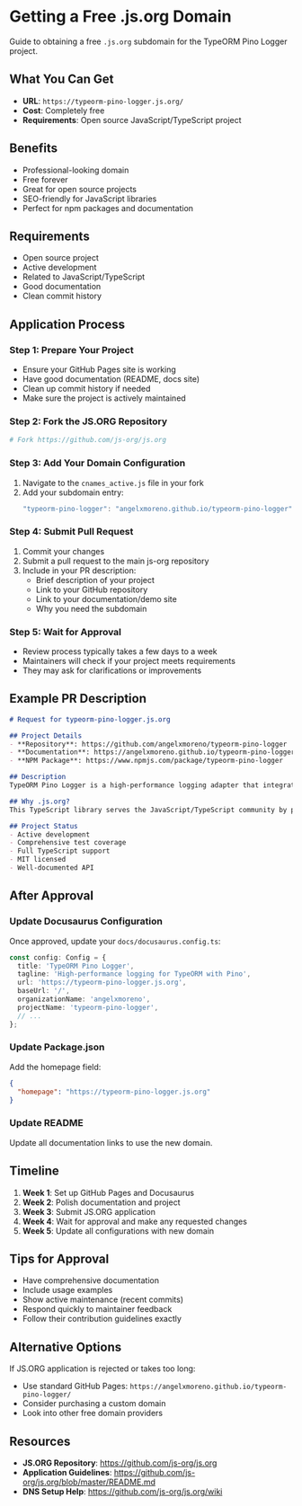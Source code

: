 # Getting a Free .js.org Domain

Guide to obtaining a free `.js.org` subdomain for the TypeORM Pino Logger project.

## **What You Can Get**

- **URL**: `https://typeorm-pino-logger.js.org/`
- **Cost**: Completely free
- **Requirements**: Open source JavaScript/TypeScript project

## **Benefits**

- Professional-looking domain
- Free forever
- Great for open source projects
- SEO-friendly for JavaScript libraries
- Perfect for npm packages and documentation

## **Requirements**

- Open source project
- Active development
- Related to JavaScript/TypeScript
- Good documentation
- Clean commit history

## **Application Process**

### **Step 1: Prepare Your Project**
- Ensure your GitHub Pages site is working
- Have good documentation (README, docs site)
- Clean up commit history if needed
- Make sure the project is actively maintained

### **Step 2: Fork the JS.ORG Repository**
```bash
# Fork https://github.com/js-org/js.org
```

### **Step 3: Add Your Domain Configuration**
1. Navigate to the `cnames_active.js` file in your fork
2. Add your subdomain entry:
   ```javascript
   "typeorm-pino-logger": "angelxmoreno.github.io/typeorm-pino-logger"
   ```

### **Step 4: Submit Pull Request**
1. Commit your changes
2. Submit a pull request to the main js-org repository
3. Include in your PR description:
   - Brief description of your project
   - Link to your GitHub repository
   - Link to your documentation/demo site
   - Why you need the subdomain

### **Step 5: Wait for Approval**
- Review process typically takes a few days to a week
- Maintainers will check if your project meets requirements
- They may ask for clarifications or improvements

## **Example PR Description**

```markdown
# Request for typeorm-pino-logger.js.org

## Project Details
- **Repository**: https://github.com/angelxmoreno/typeorm-pino-logger
- **Documentation**: https://angelxmoreno.github.io/typeorm-pino-logger/
- **NPM Package**: https://www.npmjs.com/package/typeorm-pino-logger

## Description
TypeORM Pino Logger is a high-performance logging adapter that integrates Pino with TypeORM for structured database query logging. The library provides configurable logging levels, query truncation, and context extraction.

## Why .js.org?
This TypeScript library serves the JavaScript/TypeScript community by providing better logging capabilities for TypeORM applications. A .js.org domain would help developers easily find and remember the documentation site.

## Project Status
- Active development
- Comprehensive test coverage
- Full TypeScript support
- MIT licensed
- Well-documented API
```

## **After Approval**

### **Update Docusaurus Configuration**
Once approved, update your `docs/docusaurus.config.ts`:

```typescript
const config: Config = {
  title: 'TypeORM Pino Logger',
  tagline: 'High-performance logging for TypeORM with Pino',
  url: 'https://typeorm-pino-logger.js.org',
  baseUrl: '/',
  organizationName: 'angelxmoreno',
  projectName: 'typeorm-pino-logger',
  // ...
};
```

### **Update Package.json**
Add the homepage field:
```json
{
  "homepage": "https://typeorm-pino-logger.js.org"
}
```

### **Update README**
Update all documentation links to use the new domain.

## **Timeline**

1. **Week 1**: Set up GitHub Pages and Docusaurus
2. **Week 2**: Polish documentation and project
3. **Week 3**: Submit JS.ORG application
4. **Week 4**: Wait for approval and make any requested changes
5. **Week 5**: Update all configurations with new domain

## **Tips for Approval**

- Have comprehensive documentation
- Include usage examples
- Show active maintenance (recent commits)
- Respond quickly to maintainer feedback
- Follow their contribution guidelines exactly

## **Alternative Options**

If JS.ORG application is rejected or takes too long:
- Use standard GitHub Pages: `https://angelxmoreno.github.io/typeorm-pino-logger/`
- Consider purchasing a custom domain
- Look into other free domain providers

## **Resources**

- **JS.ORG Repository**: https://github.com/js-org/js.org
- **Application Guidelines**: https://github.com/js-org/js.org/blob/master/README.md
- **DNS Setup Help**: https://github.com/js-org/js.org/wiki